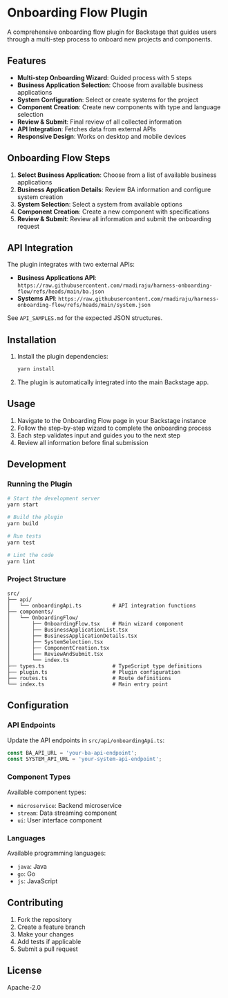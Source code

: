 # Onboarding Flow Plugin

A comprehensive onboarding flow plugin for Backstage that guides users through a multi-step process to onboard new projects and components.

## Features

- **Multi-step Onboarding Wizard**: Guided process with 5 steps
- **Business Application Selection**: Choose from available business applications
- **System Configuration**: Select or create systems for the project
- **Component Creation**: Create new components with type and language selection
- **Review & Submit**: Final review of all collected information
- **API Integration**: Fetches data from external APIs
- **Responsive Design**: Works on desktop and mobile devices

## Onboarding Flow Steps

1. **Select Business Application**: Choose from a list of available business applications
2. **Business Application Details**: Review BA information and configure system creation
3. **System Selection**: Select a system from available options
4. **Component Creation**: Create a new component with specifications
5. **Review & Submit**: Review all information and submit the onboarding request

## API Integration

The plugin integrates with two external APIs:

- **Business Applications API**: `https://raw.githubusercontent.com/rmadiraju/harness-onboarding-flow/refs/heads/main/ba.json`
- **Systems API**: `https://raw.githubusercontent.com/rmadiraju/harness-onboarding-flow/refs/heads/main/system.json`

See `API_SAMPLES.md` for the expected JSON structures.

## Installation

1. Install the plugin dependencies:
   ```bash
   yarn install
   ```

2. The plugin is automatically integrated into the main Backstage app.

## Usage

1. Navigate to the Onboarding Flow page in your Backstage instance
2. Follow the step-by-step wizard to complete the onboarding process
3. Each step validates input and guides you to the next step
4. Review all information before final submission

## Development

### Running the Plugin

```bash
# Start the development server
yarn start

# Build the plugin
yarn build

# Run tests
yarn test

# Lint the code
yarn lint
```

### Project Structure

```
src/
├── api/
│   └── onboardingApi.ts          # API integration functions
├── components/
│   └── OnboardingFlow/
│       ├── OnboardingFlow.tsx    # Main wizard component
│       ├── BusinessApplicationList.tsx
│       ├── BusinessApplicationDetails.tsx
│       ├── SystemSelection.tsx
│       ├── ComponentCreation.tsx
│       ├── ReviewAndSubmit.tsx
│       └── index.ts
├── types.ts                      # TypeScript type definitions
├── plugin.ts                     # Plugin configuration
├── routes.ts                     # Route definitions
└── index.ts                      # Main entry point
```

## Configuration

### API Endpoints

Update the API endpoints in `src/api/onboardingApi.ts`:

```typescript
const BA_API_URL = 'your-ba-api-endpoint';
const SYSTEM_API_URL = 'your-system-api-endpoint';
```

### Component Types

Available component types:
- `microservice`: Backend microservice
- `stream`: Data streaming component
- `ui`: User interface component

### Languages

Available programming languages:
- `java`: Java
- `go`: Go
- `js`: JavaScript

## Contributing

1. Fork the repository
2. Create a feature branch
3. Make your changes
4. Add tests if applicable
5. Submit a pull request

## License

Apache-2.0
